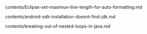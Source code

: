 contents/Eclipse-set-maximun-line-length-for-auto-formatting.md


contents/android-sdk-installation-doesnt-find-jdk.md


contents/breaking-out-of-nested-loops-in-java.md
